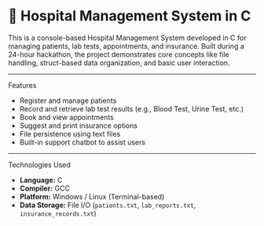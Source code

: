 # 🏥 Hospital Management System in C

This is a console-based Hospital Management System developed in C for managing patients, lab tests, appointments, and insurance. Built during a 24-hour hackathon, the project demonstrates core concepts like file handling, struct-based data organization, and basic user interaction.

---

 Features

-  Register and manage patients
-  Record and retrieve lab test results (e.g., Blood Test, Urine Test, etc.)
-  Book and view appointments
-  Suggest and print insurance options
-  File persistence using text files
-  Built-in support chatbot to assist users

---

 Technologies Used

- **Language:** C
- **Compiler:** GCC
- **Platform:** Windows / Linux (Terminal-based)
- **Data Storage:** File I/O (`patients.txt`, `lab_reports.txt`, `insurance_records.txt`)



